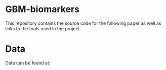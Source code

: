 # GBM-biomarkers
This repository contains the source code for the following paper as well as 
links to the tools used in the project.

# Data
Data can be found at: 
